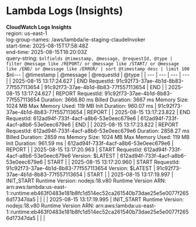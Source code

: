 ﻿# Lambda Logs (Insights)

**CloudWatch Logs Insights**  
region: us-east-1  
log-group-names: /aws/lambda/ie-staging-claudeInvoker  
start-time: 2025-08-15T17:58:48Z  
end-time: 2025-08-15T18:20:03Z  
query-string:
`$nlfields @timestamp, @message, @requestId, @type
| filter @message like /REPORT/ or @message like /START/ or @message like /END/ or @message like /ERROR/
| sort @timestamp desc
| limit 100
`$nl---
| @timestamp | @message | @requestId | @type |
| --- | --- | --- | --- |
| 2025-08-15 13:17:24.627 | END RequestId: 91c92f73-37ae-4b1d-8b83-77f557113654  | 91c92f73-37ae-4b1d-8b83-77f557113654 | END |
| 2025-08-15 13:17:24.627 | REPORT RequestId: 91c92f73-37ae-4b1d-8b83-77f557113654	Duration: 3666.80 ms	Billed Duration: 3667 ms	Memory Size: 1024 MB	Max Memory Used: 119 MB	Init Duration: 960.07 ms	  | 91c92f73-37ae-4b1d-8b83-77f557113654 | REPORT |
| 2025-08-15 13:17:23.822 | END RequestId: 612ad94f-733f-4acf-a8b6-53e0eec679e6  | 612ad94f-733f-4acf-a8b6-53e0eec679e6 | END |
| 2025-08-15 13:17:23.822 | REPORT RequestId: 612ad94f-733f-4acf-a8b6-53e0eec679e6	Duration: 2858.27 ms	Billed Duration: 2859 ms	Memory Size: 1024 MB	Max Memory Used: 119 MB	Init Duration: 961.59 ms	  | 612ad94f-733f-4acf-a8b6-53e0eec679e6 | REPORT |
| 2025-08-15 13:17:20.963 | START RequestId: 612ad94f-733f-4acf-a8b6-53e0eec679e6 Version: $LATEST  | 612ad94f-733f-4acf-a8b6-53e0eec679e6 | START |
| 2025-08-15 13:17:20.960 | START RequestId: 91c92f73-37ae-4b1d-8b83-77f557113654 Version: $LATEST  | 91c92f73-37ae-4b1d-8b83-77f557113654 | START |
| 2025-08-15 13:17:19.997 | INIT_START Runtime Version: nodejs:18.v80	Runtime Version ARN: arn:aws:lambda:us-east-1::runtime:eb463f0483e181b8fc1d514ec52ca261540b73dae25e5e0077f2656d17347da5  |  |  |
| 2025-08-15 13:17:19.995 | INIT_START Runtime Version: nodejs:18.v80	Runtime Version ARN: arn:aws:lambda:us-east-1::runtime:eb463f0483e181b8fc1d514ec52ca261540b73dae25e5e0077f2656d17347da5  |  |  |

